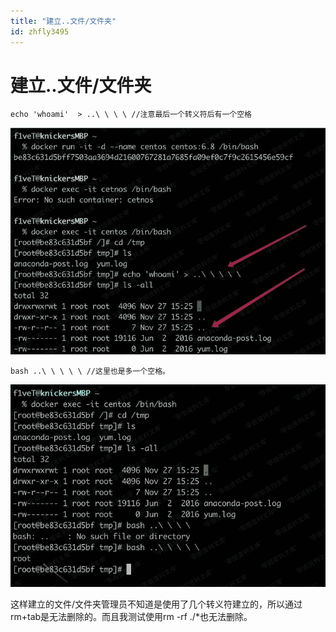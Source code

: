```yaml
---
title: "建立..文件/文件夹"
id: zhfly3495
---
```


# 建立..文件/文件夹

```
echo 'whoami'  > ..\ \ \ \ //注意最后一个转义符后有一个空格 
```

![image](../img/882a172ad61d2b13f8d024c6daf916e3.png)

```
bash ..\ \ \ \ \ //这里也是多一个空格。 
```

![image](../img/5fb95176b75304e18c37842d7626cdbc.png)

这样建立的文件/文件夹管理员不知道是使用了几个转义符建立的，所以通过rm+tab是无法删除的。而且我测试使用rm -rf ./*也无法删除。